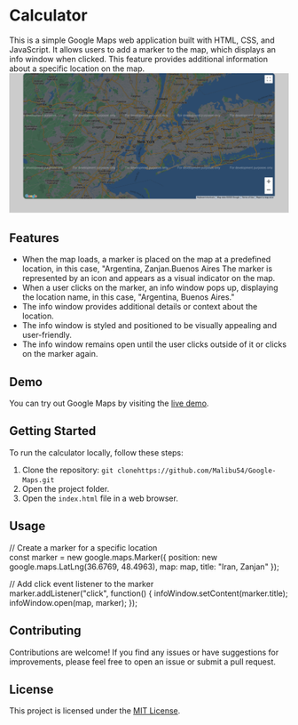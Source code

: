 # Calculator

This is a simple Google Maps web application built with HTML, CSS, and JavaScript. It allows users to add a marker to the map, which displays an info window when clicked. This feature provides additional information about a specific location on the map. <br>
![Calculator Screenshot](/img/Maps.png)

## Features

- When the map loads, a marker is placed on the map at a predefined location, in this case, "Argentina, Zanjan.Buenos Aires
The marker is represented by an icon and appears as a visual indicator on the map.
- When a user clicks on the marker, an info window pops up, displaying the location name, in this case, "Argentina, Buenos Aires."
- The info window provides additional details or context about the location.
- The info window is styled and positioned to be visually appealing and user-friendly.
- The info window remains open until the user clicks outside of it or clicks on the marker again.

## Demo

You can try out Google Maps by visiting the [live demo](https://amazingooglemaps.netlify.app/).

## Getting Started

To run the calculator locally, follow these steps:

1. Clone the repository: `git clonehttps://github.com/Malibu54/Google-Maps.git`
2. Open the project folder.
3. Open the `index.html` file in a web browser.

## Usage

// Create a marker for a specific location <br>
const marker = new google.maps.Marker({
    position: new google.maps.LatLng(36.6769, 48.4963),
    map: map,
    title: "Iran, Zanjan"
});

// Add click event listener to the marker<br>
marker.addListener("click", function() {
    infoWindow.setContent(marker.title);
    infoWindow.open(map, marker);
});




## Contributing

Contributions are welcome! If you find any issues or have suggestions for improvements, please feel free to open an issue or submit a pull request.

## License

This project is licensed under the [MIT License](LICENSE).

